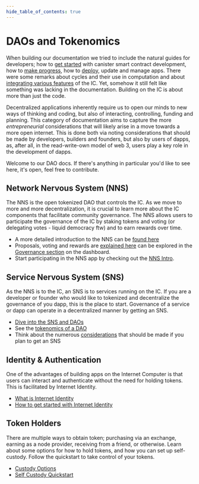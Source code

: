 ```yaml
--- 
hide_table_of_contents: true
---
```


# DAOs and Tokenomics

When building our documentation we tried to include the natural guides for developers; how to [get started](../developer-docs/quickstart/hello10mins.md) with canister smart contract development, how to [make progress](../developer-docs/build/), how to [deploy](../developer-docs/deploy/), update and manage apps. There were some remarks about cycles and their use in computation and about [integrating various features](../developer-docs/integrations/) of the IC. Yet, somehow it still felt like something was lacking in the documentation. Building on the IC is about more than just the code. 

Decentralized applications inherently require us to open our minds to new ways of thinking and coding, but also of interacting, controlling, funding and planning. This category of documentation aims to capture the more *entrepreneurial* considerations that will likely arise in a move towards a more open internet. This is done both via noting considerations that should be made by developers, builders and founders, but also by users of dapps, as, after all, in the read-write-own model of web 3, users play a key role in the development of dapps. 

Welcome to our DAO docs. If there's anything in particular you'd like to see here, it's open, feel free to contribute.

## Network Nervous System (NNS)
The NNS is the open tokenized DAO that controls the IC. As we move to more and more decentralization, it is crucial to learn more about the IC components that facilitate community governance. The NNS allows users to participate the governance of the IC by staking tokens and voting (or delegating votes - liquid democracy ftw) and to earn rewards over time. 
- A more detailed introduction to the NNS can be [found here](./nns/nns-intro.md)
- Proposals, voting and rewards are [explained here](./nns/nns-staking-voting-rewards.md) can be explored in the [Governance section](https://dashboard.internetcomputer.org/governance) on the dashboard.
- Start participating in the NNS app by checking out the [NNS Intro](token-holders/nns-app-quickstart.md).

## Service Nervous System (SNS)
As the NNS is to the IC, an SNS is to services running on the IC. If you are a developer or founder who would like to tokenized and decentralize the governance of you dapp, this is the place to start. Governance of a service or dapp can operate in a decentralized manner by getting an SNS. 
- [Dive into the SNS and DAOs](./sns/sns-intro-tokens.md)
- See the [tokenomics of a DAO](./sns/tokenomics.md)
- Think about the numerous [considerations](./sns/predeployment-considerations.md) that should be made if you plan to get an SNS


## Identity & Authentication
One of the advantages of building apps on the Internet Computer is that users can interact and authenticate without the need for holding tokens. This is facilitated by Internet Identity. 

- [What is Internet Identity](identity-auth/what-is-ic-identity.md)
- [How to get started with Internet Identity](identity-auth/auth-how-to.md)

## Token Holders
There are multiple ways to obtain token; purchasing via an exchange, earning as a node provider, receiving from a friend, or otherwise. Learn about some options for how to hold tokens, and how you can set up self-custody. Follow the quickstart to take control of your tokens. 
- [Custody Options](token-holders/custody-options-intro.md)
- [Self Custody Quickstart](token-holders/self-custody-quickstart.md)